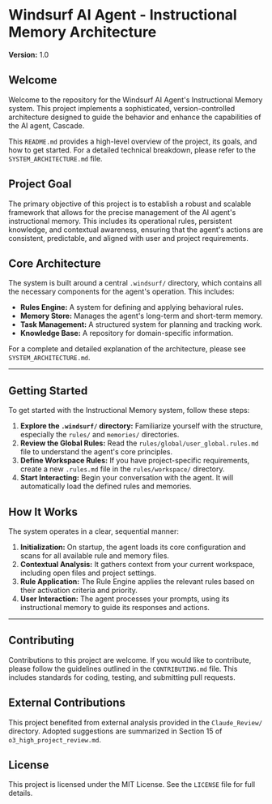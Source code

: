 # Windsurf AI Agent - Instructional Memory Architecture

**Version:** 1.0

## Welcome

Welcome to the repository for the Windsurf AI Agent's Instructional Memory system. This project implements a sophisticated, version-controlled architecture designed to guide the behavior and enhance the capabilities of the AI agent, Cascade.

This `README.md` provides a high-level overview of the project, its goals, and how to get started. For a detailed technical breakdown, please refer to the `SYSTEM_ARCHITECTURE.md` file.

## Project Goal

The primary objective of this project is to establish a robust and scalable framework that allows for the precise management of the AI agent's instructional memory. This includes its operational rules, persistent knowledge, and contextual awareness, ensuring that the agent's actions are consistent, predictable, and aligned with user and project requirements.

## Core Architecture

The system is built around a central `.windsurf/` directory, which contains all the necessary components for the agent's operation. This includes:

- **Rules Engine:** A system for defining and applying behavioral rules.
- **Memory Store:** Manages the agent's long-term and short-term memory.
- **Task Management:** A structured system for planning and tracking work.
- **Knowledge Base:** A repository for domain-specific information.

For a complete and detailed explanation of the architecture, please see `SYSTEM_ARCHITECTURE.md`.

---
## Getting Started

To get started with the Instructional Memory system, follow these steps:

1.  **Explore the `.windsurf/` directory:** Familiarize yourself with the structure, especially the `rules/` and `memories/` directories.
2.  **Review the Global Rules:** Read the `rules/global/user_global.rules.md` file to understand the agent's core principles.
3.  **Define Workspace Rules:** If you have project-specific requirements, create a new `.rules.md` file in the `rules/workspace/` directory.
4.  **Start Interacting:** Begin your conversation with the agent. It will automatically load the defined rules and memories.

## How It Works

The system operates in a clear, sequential manner:

1.  **Initialization:** On startup, the agent loads its core configuration and scans for all available rule and memory files.
2.  **Contextual Analysis:** It gathers context from your current workspace, including open files and project settings.
3.  **Rule Application:** The Rule Engine applies the relevant rules based on their activation criteria and priority.
4.  **User Interaction:** The agent processes your prompts, using its instructional memory to guide its responses and actions.

---
## Contributing

Contributions to this project are welcome. If you would like to contribute, please follow the guidelines outlined in the `CONTRIBUTING.md` file. This includes standards for coding, testing, and submitting pull requests.

## External Contributions

This project benefited from external analysis provided in the `Claude_Review/` directory. Adopted suggestions are summarized in Section&nbsp;15 of `o3_high_project_review.md`.

## License

This project is licensed under the MIT License. See the `LICENSE` file for full details.
